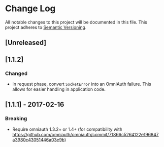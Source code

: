 # Change Log
All notable changes to this project will be documented in this file.
This project adheres to [Semantic Versioning](http://semver.org/).

## [Unreleased]

## [1.1.2]
### Changed
- In request phase, convert `SocketError` into an OmniAuth failure.
  This allows for easier handling in application code. 

## [1.1.1] - 2017-02-16
### Breaking
- Require omniauth 1.3.2+ or 1.4+ (for compatibility with 
  https://github.com/omniauth/omniauth/commit/71866c5264122e196847a3980c43051446a03e9b)
